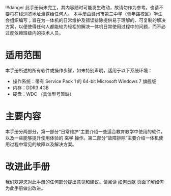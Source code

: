 !!!danger
	此手册尚未完工，其内容随时可能发生改动，故请勿作为参考。也请不要将在线浏览地址泄露给任何人。
本手册由赣州市第三中学（青年路校区）学生会组织编写；旨在为一体机的日常维护及错误排除提供易于理解的、可复制的解决方案，以便使得任何人都能较为轻松的解决一体机日常使用过程中的问题，而不必过度依赖班级内的技术人员。

# 适用范围
本手册所述的所有软件或操作步骤，如未特别声明，适用于以下系统环境：

- 操作系统：带有 Service Pack 1 的 64-bit Microsoft Windows 7 旗舰版
- 内存：DDR3 4GB
- 硬盘：WDC （具体型号暂缺）

# 主要内容
本手册分两部分，第一部分“日常维护”主要介绍一些适合教育教学中使用的软件，以及一些能够提升使用体验的 ~~玄学~~ 操作。第二部分“故障排除”主要介绍一体机使用过程中常见的故障以及解决方案。

# 改进此手册
我们欢迎您对此手册的任何部分提出意见和建议。请阅读 [如何贡献](/how-to-contribute.md) 页面了解如何为此手册做出改进。
